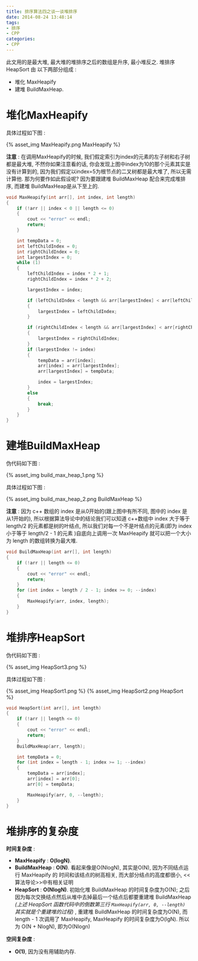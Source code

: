 ```yaml
---
title: 排序算法四之谈一谈堆排序
date: 2014-08-24 13:48:14
tags:
- 排序
- CPP
categories:
- CPP
---
```


此文用的是最大堆, 最大堆的堆排序之后的数组是升序, 最小堆反之.
堆排序 HeapSort 由 以下两部分组成 :

- 堆化 MaxHeapify 
- 建堆 BuildMaxHeap.

# 堆化MaxHeapify

具体过程如下图 : 

{% asset_img MaxHeapify.png MaxHeapify %}

**注意** : 
在调用MaxHeapify的时候, 我们假定索引为index的元素的左子树和右子树都是最大堆, 不然你如果注意看的话, 你会发现上图中index为10的那个元素其实是没有计算到的, 因为我们假定以index=5为根节点的二叉树都是最大堆了, 所以无需计算他. 
那为何要作如此假设呢?
因为要跟建堆 BuildMaxHeap 配合来完成堆排序, 而建堆 BuildMaxHeap是从下至上的.

```  c++
void MaxHeapify(int arr[], int index, int length)
{
	if (!arr || index < 0 || length <= 0)
	{
		cout << "error" << endl;
		return;
	}

	int tempData = 0;
	int leftChildIndex = 0;
	int rightChildIndex = 0;
	int largestIndex = 0;
	while (1)
	{
		leftChildIndex = index * 2 + 1;
		rightChildIndex = index * 2 + 2;

		largestIndex = index;

		if (leftChildIndex < length && arr[largestIndex] < arr[leftChildIndex])
		{
			largestIndex = leftChildIndex;
		}

		if (rightChildIndex < length && arr[largestIndex] < arr[rightChildIndex])
		{
			largestIndex = rightChildIndex;
		}
		if (largestIndex != index)
		{
			tempData = arr[index];
			arr[index] = arr[largestIndex];
			arr[largestIndex] = tempData;

			index = largestIndex;
		}
		else
		{
			break;
		}
	}
}
```

# 建堆BuildMaxHeap

伪代码如下图 : 

{% asset_img build_max_heap_1.png %}

具体过程如下图 : 

{% asset_img build_max_heap_2.png BuildMaxHeap %}


**注意** : 因为 c++ 数组的 index 是从0开始的(跟上图中有所不同, 图中的 index 是从1开始的),
所以根据算法导论中的结论我们可以知道 c++数组中 index 大于等于 length/2 的元素都是树的叶结点,
所以我们对每一个不是叶结点的元素(即为 index 小于等于 length/2 - 1 的元素 )自底向上调用一次 MaxHeapify 就可以把一个大小为 length 的数组转换为最大堆.


```  c++
void BuildMaxHeap(int arr[], int length)
{
	if (!arr || length <= 0)
	{
		cout << "error" << endl;
		return;
	}
	for (int index = length / 2 - 1; index >= 0; --index)
	{
		MaxHeapify(arr, index, length);
	}
}
```

# 堆排序HeapSort

伪代码如下图 : 

{% asset_img HeapSort3.png %}

具体过程如下图 : 

{% asset_img HeapSort1.png %}
{% asset_img HeapSort2.png HeapSort %}

```  c++
void HeapSort(int arr[], int length)
{
	if (!arr || length <= 0)
	{
		cout << "error" << endl;
		return;
	}
	BuildMaxHeap(arr, length);

	int tempData = 0;
	for (int index = length - 1; index >= 1; --index)
	{
		tempData = arr[index];
		arr[index] = arr[0];
		arr[0] = tempData;

		MaxHeapify(arr, 0, --length);
	}
}
```

# 堆排序的复杂度

**时间复杂度** : 

- **MaxHeapify** : **O(logN)**.
- **BuildMaxHeap** : **O(N)**. 
看起来像是O(NlogN), 其实是O(N), 因为不同结点运行 MaxHeapify 的 时间和该结点的树高相关, 而大部分结点的高度都很小, <<算法导论>>中有相关证明
- **HeapSort** : **O(NlogN)**. 
初始化堆 BuildMaxHeap 的时间复杂度为O(N); 之后因为每次交换结点然后从堆中去掉最后一个结点后都要重建堆 BuildMaxHeap 
*(上述 HeapSort 函数代码中的倒数第三行 `MaxHeapify(arr, 0, --length)` 其实就是个重建堆的过程)* , 
重建堆 BuildMaxHeap 的时间复杂度为O(N), 而 length - 1 次调用了 MaxHeapify, MaxHeapify 的时间复杂度为O(lgN). 所以为 O(N + NlogN), 即为O(Nlogn)

**空间复杂度** : 

- **O(1)**, 因为没有用辅助内存.
